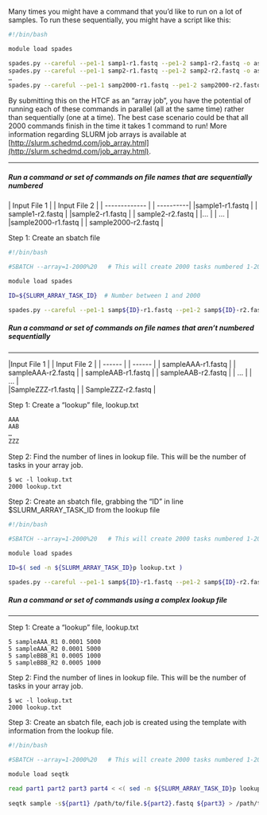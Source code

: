 Many times you might have a command that you’d like to run on a lot of samples.  To run these sequentially, you might have a script like this:

```bash
#!/bin/bash

module load spades

spades.py --careful --pe1-1 samp1-r1.fastq --pe1-2 samp1-r2.fastq -o assembly_1
spades.py --careful --pe1-1 samp2-r1.fastq --pe1-2 samp2-r2.fastq -o assembly_2
…
spades.py --careful --pe1-1 samp2000-r1.fastq --pe1-2 samp2000-r2.fastq -o assembly_2000
```

By submitting this on the HTCF as an “array job”, you have the potential of running each of these commands in parallel (all at the same time) rather than sequentially (one at a time).  The best case scenario could be that all 2000 commands finish in the time it takes 1 command to run!  More information regarding SLURM job arrays is available at [http://slurm.schedmd.com/job_array.html](http://slurm.schedmd.com/job_array.html).

* * *

##### Run a command or set of commands on file names that are sequentially numbered

|  Input File 1 | | Input File 2 | 
| ------------- | | ----------|
|sample1-r1.fastq | | sample1-r2.fastq | 
|sample2-r1.fastq | | sample2-r2.fastq | 
|…   | | …  | 
|sample2000-r1.fastq |  | sample2000-r2.fastq | 

Step 1:  Create an sbatch file

```bash
#!/bin/bash

#SBATCH --array=1-2000%20   # This will create 2000 tasks numbered 1-2000 and allow 20 concurrent jobs to run

module load spades

ID=${SLURM_ARRAY_TASK_ID}  # Number between 1 and 2000 

spades.py --careful --pe1-1 samp${ID}-r1.fastq --pe1-2 samp${ID}-r2.fastq -o assembly_${ID}
```

##### Run a command or set of commands on file names that aren’t numbered sequentially
* * * 
|Input File 1  | | Input File 2 | 
| ------ | | ------ | 
| sampleAAA-r1.fastq | | sampleAAA-r2.fastq | 
| sampleAAB-r1.fastq | | sampleAAB-r2.fastq | 
| … | |  … |  
|SampleZZZ-r1.fastq | | SampleZZZ-r2.fastq | 

Step 1:  Create a “lookup” file, lookup.txt
```bash
AAA
AAB
…
ZZZ
```

Step 2: Find the number of lines in lookup file.  This will be the number of tasks in your array job.

~~~~
$ wc -l lookup.txt
2000 lookup.txt
~~~~
Step 2: Create an sbatch file, grabbing the “ID” in line $SLURM_ARRAY_TASK_ID from the lookup file
```bash
#!/bin/bash

#SBATCH --array=1-2000%20   # This will create 2000 tasks numbered 1-2000 and allow 20 concurrent jobs to run

module load spades

ID=$( sed -n ${SLURM_ARRAY_TASK_ID}p lookup.txt )

spades.py --careful --pe1-1 samp${ID}-r1.fastq --pe1-2 samp${ID}-r2.fastq -o assembly_${ID}
```


##### Run a command or set of commands using a complex lookup file
* * *

Step 1:  Create a “lookup” file, lookup.txt
```
5 sampleAAA_R1 0.0001 5000 
5 sampleAAA_R2 0.0001 5000
5 sampleBBB_R1 0.0005 1000 
5 sampleBBB_R2 0.0005 1000 
```

Step 2:  Find the number of lines in lookup file.  This will be the number of tasks in your array job.

~~~~
$ wc -l lookup.txt
2000 lookup.txt
~~~~
Step 3: Create an sbatch file, each job is created using the template with information from the lookup file.
```bash
#!/bin/bash

#SBATCH --array=1-2000%20   # This will create 2000 tasks numbered 1-2000 and allow 20 concurrent jobs to run

module load seqtk

read part1 part2 part3 part4 < <( sed -n ${SLURM_ARRAY_TASK_ID}p lookup.txt )
 
seqtk sample -s${part1} /path/to/file.${part2}.fastq ${part3} > /path/to/file.${part2}_${part4}.fastq
```
